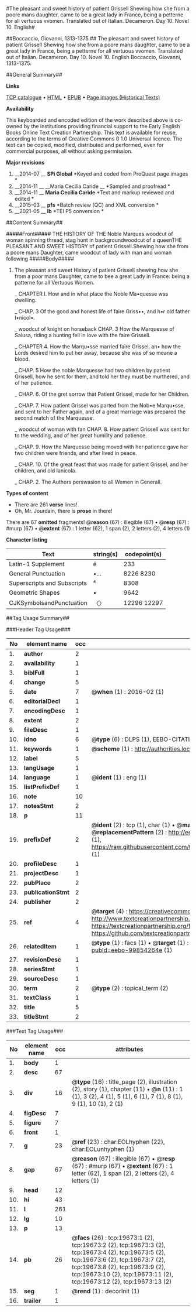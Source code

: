 #The pleasant and sweet history of patient Grissell Shewing how she from a poore mans daughter, came to be a great lady in France, being a petterne for all vertuous vvomen. Translated out of Italian. Decameron. Day 10. Novel 10. English#

##Boccaccio, Giovanni, 1313-1375.##
The pleasant and sweet history of patient Grissell Shewing how she from a poore mans daughter, came to be a great lady in France, being a petterne for all vertuous vvomen. Translated out of Italian.
Decameron. Day 10. Novel 10. English
Boccaccio, Giovanni, 1313-1375.

##General Summary##

**Links**

[TCP catalogue](http://www.ota.ox.ac.uk/tcp/)  • 
[HTML](http://tei.it.ox.ac.uk/tcp/Texts-HTML/free/A02/A02252.html)  • 
[EPUB](http://tei.it.ox.ac.uk/tcp/Texts-EPUB/free/A02/A02252.epub) • 
[Page images (Historical Texts)](https://historicaltexts.jisc.ac.uk/eebo-99854264e)

**Availability**

This keyboarded and encoded edition of the work described above is co-owned by the
    institutions providing financial support to the Early English Books Online Text Creation
    Partnership. This text is available for reuse, according to the terms of  Creative Commons 0 1.0 Universal
    licence. The text can be copied, modified, distributed and performed, even for commercial
    purposes, all without asking permission.

**Major revisions**

1. __2014-07 __ __SPi Global__ *Keyed and coded from ProQuest page images *
1. __2014-11 __ __Maria Cecilia Caride __ *Sampled and proofread *
1. __2014-11 __ __Maria Cecilia Caride__ *Text and markup reviewed and edited *
1. __2015-03 __ __pfs__ *Batch review (QC) and XML conversion *
1. __2021-05 __ __lb__ *TEI P5 conversion *

##Content Summary##

#####Front#####
THE HISTORY OF THE Noble Marques.woodcut of woman spinning thread, stag hunt in backgroundwoodcut of a queenTHE PLEASANT AND SWEET HISTORY of patient Grissell.Shewing how she from a poore mans Daughter, came woodcut of lady with man and woman following
#####Body#####

1. The pleasant and sweet History of patient Grissell shewing how she from a poor mans Daughter, came to bee a great Lady in France: being a patterne for all Vertuous Women.

    _ CHAPTER I. How and in what place the Noble Ma•quesse was dwelling.

    _ CHAP. 3 Of the good and honest life of faire Griss••, and h•r old father I•nicol•.

    _ woodcut of knight on horseback CHAP. 3 How the Marquesse of Salusa, riding a hunting fell in love with the faire Grissell.

    _ CHAPTER 4. How the Marqu•sse married faire Grissel, an• how the Lords desired him to put her away, because she was of so meane a blood.

    _ CHAP. 5 How the noble Marquesse had two children by patient Grissell, how he sent for them, and told her they must be murthered, and of her patience.

    _ CHAP. 6. Of the gret sorrow that Patient Grissel, made for her Children.

    _ CHAP. 7. How patient Grissel was parted from the Nob•e Marqu•sse, and sent to her Father again, and of a great marriage was prepared the second match of the Marquesse.

    _ woodcut of woman with fan CHAP. 8. How patient Grissell was sent for to the wedding, and of her great humility and patience.

    _ CHAP. 9. How the Marquesse being moved with her patience gave her two children were friends, and after lived in peace.

    _ CHAP. 10. Of the great feast that was made for patient Grissel, and her children, and old Ianicola.

    _ CHAP. 2. The Authors perswasion to all Women in Generall.

**Types of content**

  * There are 261 **verse** lines!
  * Oh, Mr. Jourdain, there is **prose** in there!

There are 67 **omitted** fragments! 
 @__reason__ (67) : illegible (67)  •  @__resp__ (67) : #murp (67)  •  @__extent__ (67) : 1 letter (62), 1 span (2), 2 letters (2), 4 letters (1)

**Character listing**


|Text|string(s)|codepoint(s)|
|---|---|---|
|Latin-1 Supplement|é|233|
|General Punctuation|•…|8226 8230|
|Superscripts             and Subscripts|⁴|8308|
|Geometric Shapes|▪|9642|
|CJKSymbolsandPunctuation|〈〉|12296 12297|

##Tag Usage Summary##

###Header Tag Usage###

|No|element name|occ|attributes|
|---|---|---|---|
|1.|__author__|2||
|2.|__availability__|1||
|3.|__biblFull__|1||
|4.|__change__|5||
|5.|__date__|7| @__when__ (1) : 2016-02 (1)|
|6.|__editorialDecl__|1||
|7.|__encodingDesc__|1||
|8.|__extent__|2||
|9.|__fileDesc__|1||
|10.|__idno__|6| @__type__ (6) : DLPS (1), EEBO-CITATION (1), VID (1), EEBO-PROQUEST (1), STC (2)|
|11.|__keywords__|1| @__scheme__ (1) : http://authorities.loc.gov/ (1)|
|12.|__label__|5||
|13.|__langUsage__|1||
|14.|__language__|1| @__ident__ (1) : eng (1)|
|15.|__listPrefixDef__|1||
|16.|__note__|10||
|17.|__notesStmt__|2||
|18.|__p__|11||
|19.|__prefixDef__|2| @__ident__ (2) : tcp (1), char (1)  •  @__matchPattern__ (2) : ([0-9\-]+):([0-9IVX]+) (1), (.+) (1)  •  @__replacementPattern__ (2) : http://eebo.chadwyck.com/downloadtiff?vid=$1&page=$2 (1), https://raw.githubusercontent.com/textcreationpartnership/Texts/master/tcpchars.xml#$1 (1)|
|20.|__profileDesc__|1||
|21.|__projectDesc__|1||
|22.|__pubPlace__|2||
|23.|__publicationStmt__|2||
|24.|__publisher__|2||
|25.|__ref__|4| @__target__ (4) : https://creativecommons.org/publicdomain/zero/1.0/ (1), http://www.textcreationpartnership.org/docs/. (1), https://textcreationpartnership.org/faq/#faq05 (1), https://github.com/textcreationpartnership (1)|
|26.|__relatedItem__|1| @__type__ (1) : facs (1)  •  @__target__ (1) : https://data.historicaltexts.jisc.ac.uk/view?pubId=eebo-99854264e (1)|
|27.|__revisionDesc__|1||
|28.|__seriesStmt__|1||
|29.|__sourceDesc__|1||
|30.|__term__|2| @__type__ (2) : topical_term (2)|
|31.|__textClass__|1||
|32.|__title__|5||
|33.|__titleStmt__|2||


###Text Tag Usage###

|No|element name|occ|attributes|
|---|---|---|---|
|1.|__body__|1||
|2.|__desc__|67||
|3.|__div__|16| @__type__ (16) : title_page (2), illustration (2), story (1), chapter (11)  •  @__n__ (11) : 1 (1), 3 (2), 4 (1), 5 (1), 6 (1), 7 (1), 8 (1), 9 (1), 10 (1), 2 (1)|
|4.|__figDesc__|7||
|5.|__figure__|7||
|6.|__front__|1||
|7.|__g__|23| @__ref__ (23) : char:EOLhyphen (22), char:EOLunhyphen (1)|
|8.|__gap__|67| @__reason__ (67) : illegible (67)  •  @__resp__ (67) : #murp (67)  •  @__extent__ (67) : 1 letter (62), 1 span (2), 2 letters (2), 4 letters (1)|
|9.|__head__|12||
|10.|__hi__|43||
|11.|__l__|261||
|12.|__lg__|10||
|13.|__p__|13||
|14.|__pb__|26| @__facs__ (26) : tcp:19673:1 (2), tcp:19673:2 (2), tcp:19673:3 (2), tcp:19673:4 (2), tcp:19673:5 (2), tcp:19673:6 (2), tcp:19673:7 (2), tcp:19673:8 (2), tcp:19673:9 (2), tcp:19673:10 (2), tcp:19673:11 (2), tcp:19673:12 (2), tcp:19673:13 (2)|
|15.|__seg__|1| @__rend__ (1) : decorInit (1)|
|16.|__trailer__|1||
